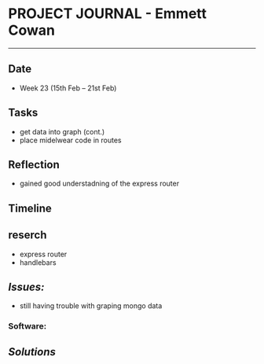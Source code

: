 
# **PROJECT JOURNAL - Emmett Cowan**
----------------------------------------------------------------------

## **Date**
-	Week 23 (15th Feb – 21st Feb)

## **Tasks**
-   get data into graph (cont.)
-   place midelwear code in routes

## **Reflection**
-   gained good understadning of the express router

## **Timeline**

## **reserch**
-   express router
-   handlebars

## **_Issues:_**

- still having trouble with graping mongo data

### **Software:**

## **_Solutions_**

	